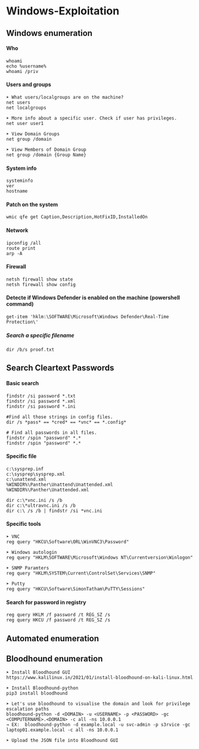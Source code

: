 # Windows-Exploitation

## Windows enumeration

#### Who
```
whoami
echo %username%
whoami /priv
```

#### Users and groups
```
➤ What users/localgroups are on the machine?
net users
net localgroups

➤ More info about a specific user. Check if user has privileges.
net user user1

➤ View Domain Groups
net group /domain

➤ View Members of Domain Group
net group /domain {Group Name}
```

#### System info
```
systeminfo
ver
hostname
```

#### Patch on the system
```
wmic qfe get Caption,Description,HotFixID,InstalledOn
```

#### Network
```
ipconfig /all
route print
arp -A
```

#### Firewall
```
netsh firewall show state
netsh firewall show config
```

#### Detecte if Windows Defender is enabled on the machine (powershell command)
```
get-item 'hklm:\SOFTWARE\Microsoft\Windows Defender\Real-Time Protection\'
```

##### Search a specific filename
```
dir /b/s proof.txt
```

## Search Cleartext Passwords

#### Basic search
```
findstr /si password *.txt
findstr /si password *.xml
findstr /si password *.ini

#Find all those strings in config files.
dir /s *pass* == *cred* == *vnc* == *.config*

# Find all passwords in all files.
findstr /spin "password" *.*
findstr /spin "password" *.*
```

#### Specific file
```
c:\sysprep.inf
c:\sysprep\sysprep.xml
c:\unattend.xml
%WINDIR%\Panther\Unattend\Unattended.xml
%WINDIR%\Panther\Unattended.xml

dir c:\*vnc.ini /s /b
dir c:\*ultravnc.ini /s /b 
dir c:\ /s /b | findstr /si *vnc.ini
```

#### Specific tools
```
➤ VNC
reg query "HKCU\Software\ORL\WinVNC3\Password"

➤ Windows autologin
reg query "HKLM\SOFTWARE\Microsoft\Windows NT\Currentversion\Winlogon"

➤ SNMP Paramters
reg query "HKLM\SYSTEM\Current\ControlSet\Services\SNMP"

➤ Putty
reg query "HKCU\Software\SimonTatham\PuTTY\Sessions"
```

#### Search for password in registry
```
reg query HKLM /f password /t REG_SZ /s
reg query HKCU /f password /t REG_SZ /s
```

## Automated enumeration


## Bloodhound enumeration
```
➤ Install Bloodhound GUI
https://www.kalilinux.in/2021/01/install-bloodhound-on-kali-linux.html

➤ Install Bloodhound-python
pip3 install bloodhound

➤ Let's use bloodhound to visualise the domain and look for privilege escalation paths
bloodhound-python -d <DOMAIN> -u <USERNAME> -p <PASSWORD> -gc <COMPUTERNAME>.<DOMAIN> -c all -ns 10.0.0.1
→ EX:  bloodhound-python -d example.local -u svc-admin -p s3rvice -gc laptop01.example.local -c all -ns 10.0.0.1

➤ Upload the JSON file into Bloodhound GUI

```
